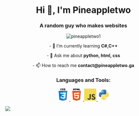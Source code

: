 <h1 align="center">Hi 👋, I'm Pineappletwo</h1>
<h3 align="center">A random guy who makes websites</h3>

<p <p align="center"> <img src="https://komarev.com/ghpvc/?username=pineappletwo1&label=Profile%20views&color=0e75b6&style=flat" alt="pineappletwo1" /> </p>

<p align="center"> - 🌱 I’m currently learning <b>C#,C++ </b></p>

<p align="center">- 💬 Ask me about <b>python, html, css</b></p>

<p align="center">- 📫 How to reach me <b>contact@pineappletwo.ga</b></p>


<h3 align="center">Languages and Tools:</h3>
<p align="center"> <a href="https://www.w3schools.com/css/" target="_blank" rel="noreferrer"> <img src="https://raw.githubusercontent.com/devicons/devicon/master/icons/css3/css3-original-wordmark.svg" alt="css3" width="40" height="40"/> </a> <a href="https://www.w3.org/html/" target="_blank" rel="noreferrer"> <img src="https://raw.githubusercontent.com/devicons/devicon/master/icons/html5/html5-original-wordmark.svg" alt="html5" width="40" height="40"/> </a> <a href="https://developer.mozilla.org/en-US/docs/Web/JavaScript" target="_blank" rel="noreferrer"> <img src="https://raw.githubusercontent.com/devicons/devicon/master/icons/javascript/javascript-original.svg" alt="javascript" width="40" height="40"/> </a> <a href="https://www.python.org" target="_blank" rel="noreferrer"> <img src="https://raw.githubusercontent.com/devicons/devicon/master/icons/python/python-original.svg" alt="python" width="40" height="40"/> </a> </p>

<image src="https://htmlpreview.github.io"/>
